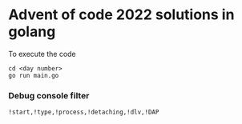 
# Advent of code 2022 solutions in golang

To execute the code
```
cd <day number>
go run main.go
```


### Debug console filter
```
!start,!type,!process,!detaching,!dlv,!DAP
```
